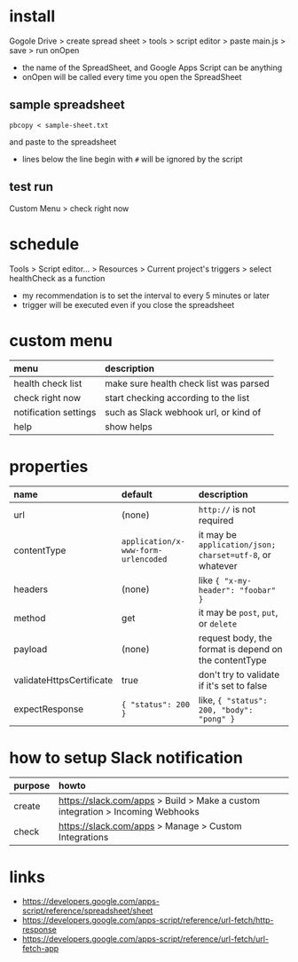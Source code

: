 # install
Gogole Drive > create spread sheet > tools > script editor > paste main.js > save > run onOpen

- the name of the SpreadSheet, and Google Apps Script can be anything
- onOpen will be called every time you open the SpreadSheet

## sample spreadsheet

```
pbcopy < sample-sheet.txt
```

and paste to the spreadsheet

- lines below the line begin with `#` will be ignored by the script

## test run

Custom Menu > check right now

# schedule
Tools > Script editor... > Resources > Current project's triggers > select healthCheck as a function

- my recommendation is to set the interval to every 5 minutes or later
- trigger will be executed even if you close the spreadsheet

# custom menu
|menu|description|
|:--|:--|
|health check list|make sure health check list was parsed|
|check right now|start checking according to the list|
|notification settings|such as Slack webhook url, or kind of|
|help|show helps|

# properties
|name|default|description|
|:--|:--|:--|
|url|(none)|`http://` is not required|
|contentType|`application/x-www-form-urlencoded`|it may be `application/json; charset=utf-8`, or whatever|
|headers|(none)|like `{ "x-my-header": "foobar" }`|
|method|get|it may be `post`, `put`, or `delete`|
|payload|(none)|request body, the format is depend on the contentType|
|validateHttpsCertificate|true|don't try to validate if it's set to false|
|expectResponse|`{ "status": 200 }`|like, `{ "status": 200, "body": "pong" }`|

# how to setup Slack notification
|purpose|howto|
|:--|:--|
|create|https://slack.com/apps > Build > Make a custom integration > Incoming Webhooks|
|check|https://slack.com/apps > Manage > Custom Integrations|

# links
- https://developers.google.com/apps-script/reference/spreadsheet/sheet
- https://developers.google.com/apps-script/reference/url-fetch/http-response
- https://developers.google.com/apps-script/reference/url-fetch/url-fetch-app
